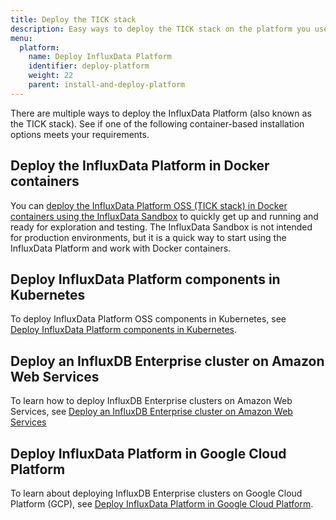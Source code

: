 ```yaml
---
title: Deploy the TICK stack
description: Easy ways to deploy the TICK stack on the platform you use.
menu:
  platform:
    name: Deploy InfluxData Platform
    identifier: deploy-platform
    weight: 22
    parent: install-and-deploy-platform
---
```


There are multiple ways to deploy the InfluxData Platform (also known
as the TICK stack). See if one of the following container-based
installation options meets your requirements.

## Deploy the InfluxData Platform in Docker containers

You can [deploy the InfluxData Platform OSS (TICK stack) in Docker containers using the InfluxData Sandbox](/platform/install-and-deploy/deploying/sandbox-install) to quickly get up and running and ready for exploration
and testing. The InfluxData Sandbox is not intended for production environments,
but it is a quick way to start using the InfluxData Platform and work with Docker
containers.

## Deploy InfluxData Platform components in Kubernetes

To deploy InfluxData Platform OSS components in Kubernetes, see  
[Deploy InfluxData Platform components in Kubernetes](/platform/install-and-deploy/deploying/kubernetes).

## Deploy an InfluxDB Enterprise cluster on Amazon Web Services

To learn how to deploy InfluxDB Enterprise clusters on Amazon Web Services, see
[Deploy an InfluxDB Enterprise cluster on Amazon Web Services](/platform/install-and-deploy/deploying/amazon-web-services)

## Deploy InfluxData Platform in Google Cloud Platform

To learn about deploying InfluxDB Enterprise clusters on Google Cloud Platform (GCP),
see [Deploy InfluxData Platform in Google Cloud Platform](/platform/install-and-deploy/deploying/google-cloud-platform).

